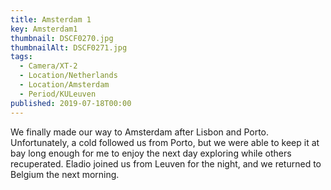 ```yaml
---
title: Amsterdam 1
key: Amsterdam1
thumbnail: DSCF0270.jpg
thumbnailAlt: DSCF0271.jpg
tags:
  - Camera/XT-2
  - Location/Netherlands
  - Location/Amsterdam
  - Period/KULeuven
published: 2019-07-18T00:00
---
```

We finally made our way to Amsterdam after Lisbon and Porto. Unfortunately, a cold followed us from Porto, but we were able to keep it at bay long enough for me to enjoy the next day exploring while others recuperated. Eladio joined us from Leuven for the night, and we returned to Belgium the next morning.
